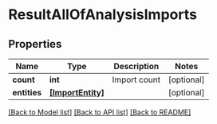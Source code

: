 # ResultAllOfAnalysisImports

## Properties
Name | Type | Description | Notes
------------ | ------------- | ------------- | -------------
**count** | **int** | Import count | [optional] 
**entities** | [**[ImportEntity]**](ImportEntity.md) |  | [optional] 

[[Back to Model list]](../README.md#documentation-for-models) [[Back to API list]](../README.md#documentation-for-api-endpoints) [[Back to README]](../README.md)


